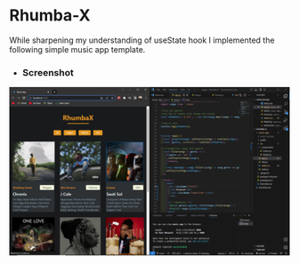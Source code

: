 # Rhumba-X

While sharpening my understanding of useState hook I implemented the following simple music app template.

- ### Screenshot
<img src='.\music-app\public\images\rhumba.PNG' alt='snapshot'>
